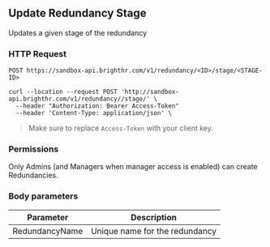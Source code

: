 ## Update Redundancy Stage

Updates a given stage of the redundancy

### HTTP Request

`POST https://sandbox-api.brighthr.com/v1/redundancy/<ID>/stage/<STAGE-ID>`

```shell
curl --location --request POST 'http://sandbox-api.brighthr.com/v1/redundancy//stage/' \
  --header "Authorization: Bearer Access-Token"
  --header 'Content-Type: application/json' \
  ```

> Make sure to replace `Access-Token` with your client key.

### Permissions

Only Admins (and Managers when manager access is enabled) can create Redundancies.

### Body parameters

Parameter | Description
--------- | -----------
RedundancyName | Unique name for the redundancy